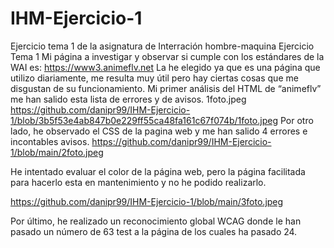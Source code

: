 # IHM-Ejercicio-1
Ejercicio tema 1 de la asignatura de Interración hombre-maquina
Ejercicio Tema 1
Mi página a investigar y observar si cumple con los estándares de la WAI es:
https://www3.animeflv.net 
La he elegido ya que es una página que utilizo diariamente, me resulta muy útil pero hay ciertas cosas que me disgustan de su funcionamiento. 
Mi primer análisis del HTML de “animeflv” me han salido esta lista de errores y de avisos. 
1foto.jpeg
https://github.com/danipr99/IHM-Ejercicio-1/blob/3b5f53e4ab847b0e229ff55ca48fa161c67f074b/1foto.jpeg
Por otro lado, he observado el CSS de la pagina web y me han salido 4 errores e incontables avisos.
 https://github.com/danipr99/IHM-Ejercicio-1/blob/main/2foto.jpeg

He intentado evaluar el color de la página web, pero la página facilitada para hacerlo esta en mantenimiento y no he podido realizarlo. 

https://github.com/danipr99/IHM-Ejercicio-1/blob/main/3foto.jpeg

Por último, he realizado un reconocimiento global WCAG donde le han pasado un número de 63 test a la página de los cuales ha pasado 24. 
 






